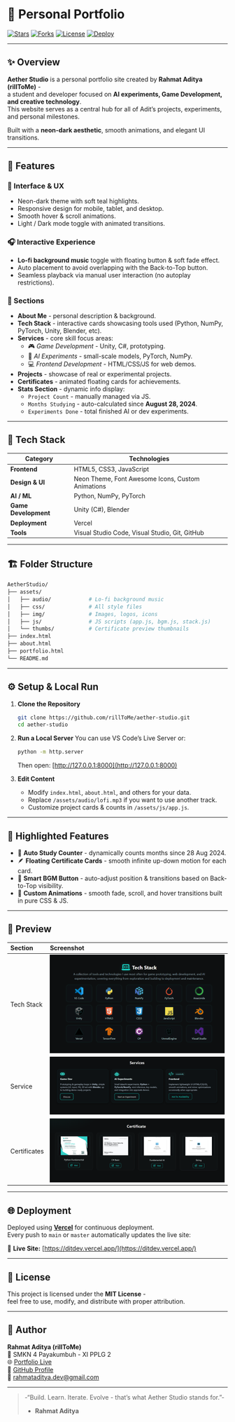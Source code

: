 # 🌌 Personal Portfolio

[![Stars](https://img.shields.io/github/stars/rillToMe/Main-Portofolio?style=for-the-badge&color=2EC4B6)](https://github.com/rillToMe/aether-studio/stargazers)
[![Forks](https://img.shields.io/github/forks/rillToMe/Main-Portofolio?style=for-the-badge&color=00bcd4)](https://github.com/rillToMe/aether-studio/network/members)
[![License](https://img.shields.io/github/license/rillToMe/Main-Portofolio?style=for-the-badge&color=1de9b6)](./LICENSE)
[![Deploy](https://img.shields.io/badge/deploy-vercel-000000?style=for-the-badge&logo=vercel)](https://ditdev.vercel.app)

---

## ✨ Overview

**Aether Studio** is a personal portfolio site created by **Rahmat Aditya (rillToMe)** -  
a student and developer focused on **AI experiments, Game Development, and creative technology**.  
This website serves as a central hub for all of Adit’s projects, experiments, and personal milestones.

Built with a **neon-dark aesthetic**, smooth animations, and elegant UI transitions.

---

## 🧠 Features

### 🎨 Interface & UX
- Neon-dark theme with soft teal highlights.  
- Responsive design for mobile, tablet, and desktop.  
- Smooth hover & scroll animations.  
- Light / Dark mode toggle with animated transitions.  

### 🎧 Interactive Experience
- **Lo-fi background music** toggle with floating button & soft fade effect.  
- Auto placement to avoid overlapping with the Back-to-Top button.  
- Seamless playback via manual user interaction (no autoplay restrictions).  

### 💼 Sections
- **About Me** - personal description & background.  
- **Tech Stack** - interactive cards showcasing tools used (Python, NumPy, PyTorch, Unity, Blender, etc).  
- **Services** - core skill focus areas:
  - 🎮 *Game Development* - Unity, C#, prototyping.
  - 🤖 *AI Experiments* - small-scale models, PyTorch, NumPy.
  - 💻 *Frontend Development* - HTML/CSS/JS for web demos.
- **Projects** - showcase of real or experimental projects.
- **Certificates** - animated floating cards for achievements.
- **Stats Section** - dynamic info display:
  - `Project Count` - manually managed via JS.
  - `Months Studying` - auto-calculated since **August 28, 2024**.
  - `Experiments Done` - total finished AI or dev experiments.

---

## 🧩 Tech Stack

| Category | Technologies |
|-----------|---------------|
| **Frontend** | HTML5, CSS3, JavaScript |
| **Design & UI** | Neon Theme, Font Awesome Icons, Custom Animations |
| **AI / ML** | Python, NumPy, PyTorch |
| **Game Development** | Unity (C#), Blender |
| **Deployment** | Vercel |
| **Tools** | Visual Studio Code, Visual Studio, Git, GitHub |

---

## 🏗️ Folder Structure

```bash
AetherStudio/
├── assets/
│   ├── audio/            # Lo-fi background music
│   ├── css/              # All style files
│   ├── img/              # Images, logos, icons
│   ├── js/               # JS scripts (app.js, bgm.js, stack.js)
│   └── thumbs/           # Certificate preview thumbnails
├── index.html
├── about.html
├── portfolio.html
└── README.md
```

---

## ⚙️ Setup & Local Run

1. **Clone the Repository**
   ```bash
   git clone https://github.com/rillToMe/aether-studio.git
   cd aether-studio
   ```

2. **Run a Local Server**
   You can use VS Code’s Live Server or:
   ```bash
   python -m http.server
   ```
   Then open: [http://127.0.0.1:8000](http://127.0.0.1:8000)

3. **Edit Content**
   - Modify `index.html`, `about.html`, and others for your data.
   - Replace `/assets/audio/lofi.mp3` if you want to use another track.
   - Customize project cards & counts in `/assets/js/app.js`.

---

## 💫 Highlighted Features
- 🧮 **Auto Study Counter** - dynamically counts months since 28 Aug 2024.  
- 🪶 **Floating Certificate Cards** - smooth infinite up-down motion for each card.  
- 🎵 **Smart BGM Button** - auto-adjust position & transitions based on Back-to-Top visibility.  
- 🧊 **Custom Animations** - smooth fade, scroll, and hover transitions built in pure CSS & JS.  

---

## 📸 Preview

| Section | Screenshot |
|:--------|:-----------|
| Tech Stack | ![Tech Stack](./assets/img/preview-techstack.png) |
| Service | ![Service](./assets/img/preview-service.png) |
| Certificates | ![Certificates](./assets/img/preview-certs.png) |

---

## 🌐 Deployment
Deployed using **[Vercel](https://vercel.com/)** for continuous deployment.  
Every push to `main` or `master` automatically updates the live site:

🔗 **Live Site:** [https://ditdev.vercel.app/](https://ditdev.vercel.app/)

---

## 📄 License
This project is licensed under the **MIT License** -  
feel free to use, modify, and distribute with proper attribution.

---

## 👤 Author

**Rahmat Aditya (rillToMe)**  
💼 SMKN 4 Payakumbuh - XI PPLG 2  
🌐 [Portfolio Live](https://ditdev.vercel.app/)  
🐙 [GitHub Profile](https://github.com/rillToMe)  
📧 [rahmataditya.dev@gmail.com](mailto:rahmataditya.dev@gmail.com)

---

> -“Build. Learn. Iterate. Evolve - that’s what Aether Studio stands for.”-  
> - **Rahmat Aditya**
